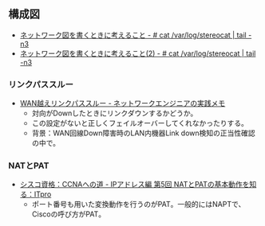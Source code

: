 構成図
----

* [ネットワーク図を書くときに考えること - # cat /var/log/stereocat | tail -n3](http://d.hatena.ne.jp/stereocat/20120503/1336049616)
* [ネットワーク図を書くときに考えること(2) - # cat /var/log/stereocat | tail -n3](http://d.hatena.ne.jp/stereocat/20120708/1341733222)

### リンクパススルー

* [WAN越えリンクパススルー - ネットワークエンジニアの実践メモ](http://blog.livedoor.jp/noah2944/archives/51822849.html)
  * 対向がDownしたときにリンクダウンするかどうか。
  * この設定がないと正しくフェイルオーバーしてくれなかったりする。
  * 背景：WAN回線Down障害時のLAN内機器Link down検知の正当性確認の中で。

### NATとPAT

* [シスコ資格：CCNAへの道 - IPアドレス編 第5回 NATとPATの基本動作を知る：ITpro](http://itpro.nikkeibp.co.jp/article/COLUMN/20080715/310823/)
  * ポート番号も用いた変換動作を行うのがPAT。一般的にはNAPTで、Ciscoの呼び方がPAT。
